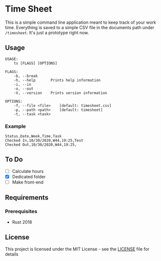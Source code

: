# Time Sheet

This is a simple command line application meant to keep track of your work time. Everything is saved to a simple CSV file in the documents path under ``/timesheet``. It's just a prototype right now.

## Usage

```
USAGE:
    ts [FLAGS] [OPTIONS]

FLAGS:
    -b, --break      
    -h, --help       Prints help information
    -i, --in         
    -o, --out        
    -V, --version    Prints version information

OPTIONS:
    -f, --file <file>    [default: timesheet.csv]
    -p, --path <path>    [default: timesheet]
    -t, --task <task> 
```

### Example

```csv
Status,Date,Week,Time,Task
Checked In,10/30/2020,W44,19:25,Test
Checked Out,10/30/2020,W44,19:25,
```

## To Do

- [ ] Calculate hours
- [x] Dedicated folder
- [ ] Make front-end

## Requirements

### Prerequisites

- Rust 2018

## License

This project is licensed under the MIT License - see the [LICENSE](LICENSE) file for details